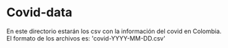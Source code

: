 # Covid-data

En este directorio estarán los csv con la información del covid en Colombia.
El formato de los archivos es: 'covid-YYYY-MM-DD.csv'
